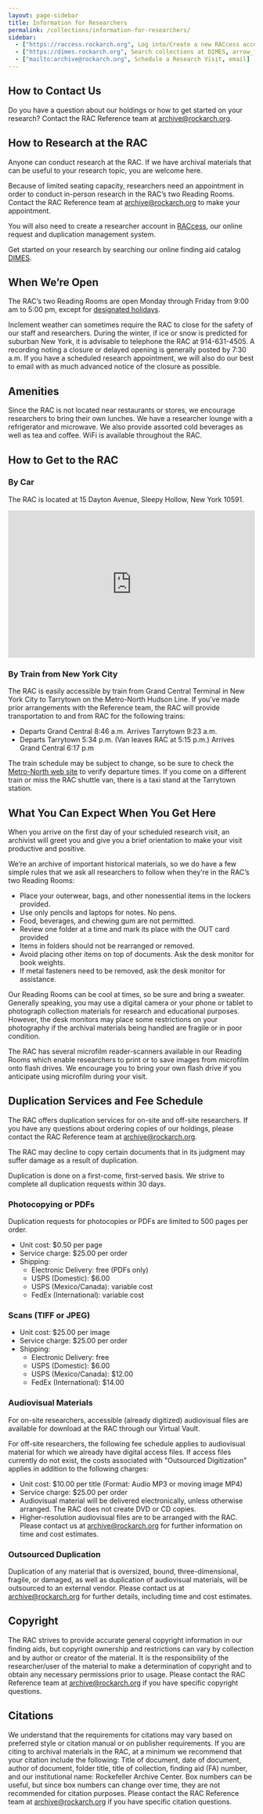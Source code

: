 ```yaml
---
layout: page-sidebar
title: Information for Researchers
permalink: /collections/information-for-researchers/
sidebar:
  - ["https://raccess.rockarch.org", Log into/Create a new RACcess account, arrow_forward]
  - ["https://dimes.rockarch.org", Search collections at DIMES, arrow_forward]
  - ["mailto:archive@rockarch.org", Schedule a Research Visit, email]
---
```


## How to Contact Us

Do you have a question about our holdings or how to get started on your research?
Contact the RAC Reference team at [archive@rockarch.org](mailto:archive@rockarch.org).

## How to Research at the RAC

Anyone can conduct research at the RAC. If we have archival materials that can be
useful to your research topic, you are welcome here.

Because of limited seating capacity, researchers need an appointment in order to
conduct in-person research in the RAC’s two Reading Rooms. Contact the RAC Reference
team at [archive@rockarch.org](mailto:archive@rockarch.org) to make your
appointment.

You will also need to create a researcher account in [RACcess](https://raccess.rockarch.org),
our online request and duplication management system.

Get started on your research by searching our online finding aid catalog [DIMES](https://dimes.rockarch.org).

## When We’re Open

The RAC’s two Reading Rooms are open Monday through Friday from 9:00
am to 5:00 pm, except for [designated holidays](holiday-schedule/).

Inclement weather can sometimes require the RAC to close for the safety of
our staff and researchers. During the winter, if ice or snow is predicted for
suburban New York, it is advisable to telephone the RAC at 914-631-4505. A
recording noting a closure or delayed opening is generally posted by 7:30
a.m. If you have a scheduled research appointment, we will also do our best
to email with as much advanced notice of the closure as possible.

## Amenities

Since the RAC is not located near restaurants or stores, we encourage
researchers to bring their own lunches. We have a researcher lounge with a
refrigerator and microwave. We also provide assorted cold beverages as
well as tea and coffee. WiFi is available throughout the RAC.


## How to Get to the RAC

### By Car

The RAC is located at 15 Dayton Avenue, Sleepy Hollow, New York 10591.

<iframe src="https://www.google.com/maps/embed?pb=!1m18!1m12!1m3!1d3006.9551381027577!2d-73.8373819843737!3d41.091826822227716!2m3!1f0!2f0!3f0!3m2!1i1024!2i768!4f13.1!3m3!1m2!1s0x89c2bffc3b17f3b5%3A0x3329b3d8104d2fb9!2s15+Dayton+Ave%2C+Sleepy+Hollow%2C+NY+10591!5e0!3m2!1sen!2sus!4v1560187749243!5m2!1sen!2sus" width="100%" height="300" frameborder="0" style="border:0" allowfullscreen></iframe>

### By Train from New York City

The RAC is easily accessible by train from Grand Central Terminal in New
York City to Tarrytown on the Metro-North Hudson Line. If you’ve made
prior arrangements with the Reference team, the RAC will provide
transportation to and from RAC for the following trains:

- Departs Grand Central 8:46 a.m. Arrives Tarrytown 9:23 a.m.
- Departs Tarrytown 5:34 p.m. (Van leaves RAC at 5:15 p.m.) Arrives Grand Central 6:17 p.m

The train schedule may be subject to change, so be sure to check the
[Metro-North web site](http://www.mta.info) to verify departure times.
If you come on a different train or miss the RAC shuttle van, there is a taxi
stand at the Tarrytown station.

## What You Can Expect When You Get Here

When you arrive on the first day of your scheduled research visit, an
archivist will greet you and give you a brief orientation to make your visit
productive and positive.

We’re an archive of important historical materials, so we do have a few
simple rules that we ask all researchers to follow when they’re in the RAC’s
two Reading Rooms:

- Place your outerwear, bags, and other nonessential items in the
lockers provided.
- Use only pencils and laptops for notes. No pens.
- Food, beverages, and chewing gum are not permitted.
- Review one folder at a time and mark its place with the OUT card
provided
- Items in folders should not be rearranged or removed.
- Avoid placing other items on top of documents. Ask the desk monitor
for book weights.
- If metal fasteners need to be removed, ask the desk monitor for
assistance.

Our Reading Rooms can be cool at times, so be sure and bring a sweater.
Generally speaking, you may use a digital camera or your phone or tablet
to photograph collection materials for research and educational purposes.
However, the desk monitors may place some restrictions on your
photography if the archival materials being handled are fragile or in poor
condition.

The RAC has several microfilm reader-scanners available in our Reading
Rooms which enable researchers to print or to save images from microfilm
onto flash drives. We encourage you to bring your own flash drive if you
anticipate using microfilm during your visit.

## Duplication Services and Fee Schedule

The RAC offers duplication services for on-site and off-site researchers. If
you have any questions about ordering copies of our holdings, please
contact the RAC Reference team at archive@rockarch.org.

The RAC may decline to copy certain documents that in its judgment may
suffer damage as a result of duplication.

Duplication is done on a first-come, first-served basis. We strive to complete
all duplication requests within 30 days.

### Photocopying or PDFs

Duplication requests for photocopies or PDFs are limited to 500 pages per
order.

- Unit cost: $0.50 per page
- Service charge: $25.00 per order
- Shipping:
  - Electronic Delivery: free (PDFs only)
  - USPS (Domestic): $6.00
  - USPS (Mexico/Canada): variable cost
  - FedEx (International): variable cost

### Scans (TIFF or JPEG)

- Unit cost: $25.00 per image
- Service charge: $25.00 per order
- Shipping:
  - Electronic Delivery: free
  - USPS (Domestic): $6.00
  - USPS (Mexico/Canada): $12.00
  - FedEx (International): $14.00

### Audiovisual Materials

For on-site researchers, accessible (already digitized) audiovisual files are available for download at the RAC through our Virtual Vault.

For off-site researchers, the following fee schedule applies to audiovisual material for which we already have digital access files. If access files currently do not exist, the costs associated with "Outsourced Digitization" applies in addition to the following charges:

- Unit cost: $10.00 per title (Format: Audio MP3 or moving image MP4)
- Service charge: $25.00 per order
- Audiovisual material will be delivered electronically, unless otherwise arranged. The RAC does not create DVD or CD copies.
- Higher-resolution audiovisual files are to be arranged with the RAC. Please contact us at [archive@rockarch.org](mailto:archive@rockarch.org) for further information on time and cost estimates.

### Outsourced Duplication

Duplication of any material that is oversized, bound, three-dimensional, fragile, or damaged, as well as duplication of audiovisual materials, will be outsourced to an external vendor. Please contact us at
[archive@rockarch.org](mailto:archive@rockarch.org) for further details, including time and cost estimates.

## Copyright

The RAC strives to provide accurate general copyright information in our ﬁnding aids, but copyright ownership and restrictions can vary by collection and by author or creator of the material. It is the responsibility of the researcher/user of the material to make a determination of copyright and to obtain any necessary permissions prior to usage. Please contact the RAC Reference team at [archive@rockarch.org](mailto:archive@rockarch.org) if you have specific copyright questions.

## Citations

We understand that the requirements for citations may vary based on preferred style or citation manual or on publisher requirements. If you are citing to archival materials in the RAC, at a minimum we recommend that your citation include the following: Title of document, date of document, author of document, folder title, title of collection, finding aid (FA) number, and our institutional name: Rockefeller Archive Center. Box numbers can be useful, but since box numbers can change over time, they are not recommended for citation purposes. Please contact the RAC Reference team at [archive@rockarch.org](mailto:archive@rockarch.org) if you have specific citation questions.
